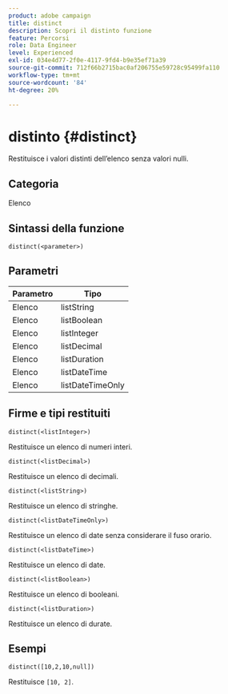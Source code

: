 ```yaml
---
product: adobe campaign
title: distinct
description: Scopri il distinto funzione
feature: Percorsi
role: Data Engineer
level: Experienced
exl-id: 034e4d77-2f0e-4117-9fd4-b9e35ef71a39
source-git-commit: 712f66b2715bac0af206755e59728c95499fa110
workflow-type: tm+mt
source-wordcount: '84'
ht-degree: 20%

---
```


# distinto {#distinct}

Restituisce i valori distinti dell’elenco senza valori nulli.

## Categoria

Elenco

## Sintassi della funzione

`distinct(<parameter>)`

## Parametri

| Parametro | Tipo |
|-----------|------------------|
| Elenco | listString |
| Elenco | listBoolean |
| Elenco | listInteger |
| Elenco | listDecimal |
| Elenco | listDuration |
| Elenco | listDateTime |
| Elenco | listDateTimeOnly |

## Firme e tipi restituiti

`distinct(<listInteger>)`

Restituisce un elenco di numeri interi.

`distinct(<listDecimal>)`

Restituisce un elenco di decimali.

`distinct(<listString>)`

Restituisce un elenco di stringhe.

`distinct(<listDateTimeOnly>)`

Restituisce un elenco di date senza considerare il fuso orario.

`distinct(<listDateTime>)`

Restituisce un elenco di date.

`distinct(<listBoolean>)`

Restituisce un elenco di booleani.

`distinct(<listDuration>)`

Restituisce un elenco di durate.

## Esempi

`distinct([10,2,10,null])`

Restituisce `[10, 2]`.
